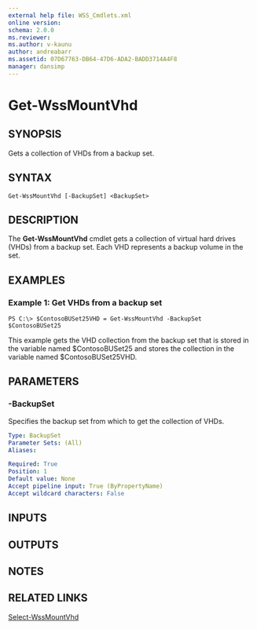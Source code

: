 ```yaml
---
external help file: WSS_Cmdlets.xml
online version: 
schema: 2.0.0
ms.reviewer:
ms.author: v-kaunu
author: andreabarr
ms.assetid: 07D67763-DB64-47D6-ADA2-BADD3714A4F8
manager: dansimp
---
```


# Get-WssMountVhd

## SYNOPSIS
Gets a collection of VHDs from a backup set.

## SYNTAX

```
Get-WssMountVhd [-BackupSet] <BackupSet>
```

## DESCRIPTION
The **Get-WssMountVhd** cmdlet gets a collection of virtual hard drives (VHDs) from a backup set.
Each VHD represents a backup volume in the set.

## EXAMPLES

### Example 1: Get VHDs from a backup set
```
PS C:\> $ContosoBUSet25VHD = Get-WssMountVhd -BackupSet $ContosoBUSet25
```

This example gets the VHD collection from the backup set that is stored in the variable named $ContosoBUSet25 and stores the collection in the variable named $ContosoBUSet25VHD.

## PARAMETERS

### -BackupSet
Specifies the backup set from which to get the collection of VHDs.

```yaml
Type: BackupSet
Parameter Sets: (All)
Aliases: 

Required: True
Position: 1
Default value: None
Accept pipeline input: True (ByPropertyName)
Accept wildcard characters: False
```

## INPUTS

## OUTPUTS

## NOTES

## RELATED LINKS

[Select-WssMountVhd](./Select-WssMountVhd.md)

